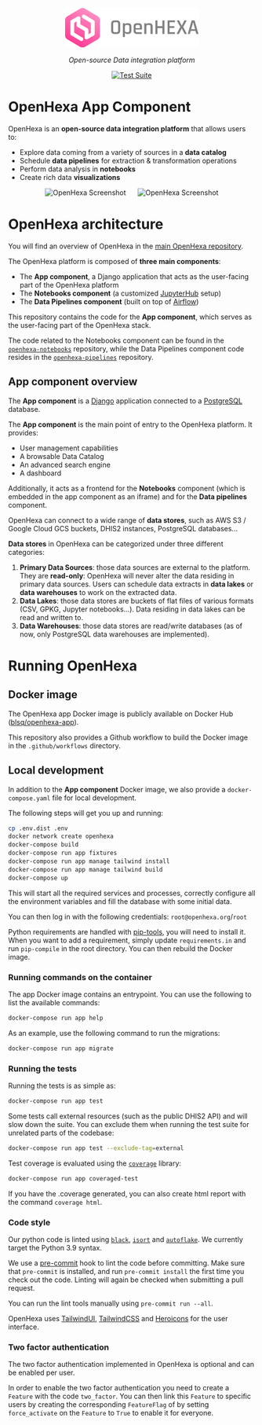 <div align="center">
   <img alt="OpenHexa Logo" src="https://raw.githubusercontent.com/BLSQ/openhexa-app/main/hexa/static/img/logo/logo_with_text_grey.svg" height="80">
</div>
<p align="center">
    <em>Open-source Data integration platform</em>
</p>
<p align="center">
   <a href="https://github.com/BLSQ/openhexa-app/actions/workflows/test.yml">
      <img alt="Test Suite" src="https://github.com/BLSQ/openhexa-app/actions/workflows/test.yml/badge.svg">
   </a>
</p>

OpenHexa App Component
======================

OpenHexa is an **open-source data integration platform** that allows users to:

- Explore data coming from a variety of sources in a **data catalog**
- Schedule **data pipelines** for extraction & transformation operations
- Perform data analysis in **notebooks**
- Create rich data **visualizations**

<div align="center">
   <img alt="OpenHexa Screenshot" src="https://test.openhexa.org/img/screenshot_catalog.png" hspace="10" height="150">
   <img alt="OpenHexa Screenshot" src="https://test.openhexa.org/img/screenshot_notebook.png" hspace="10" height="150">
</div>

OpenHexa architecture
=====================

You will find an overview of OpenHexa in the [main OpenHexa repository](https://github.com/blsq/openhexa).

The OpenHexa platform is composed of **three main components**:

- The **App component**, a Django application that acts as the user-facing part of the OpenHexa platform
- The **Notebooks component** (a customized [JupyterHub](https://jupyter.org/hub) setup)
- The **Data Pipelines component** (built on top of [Airflow](https://airflow.apache.org/))

This repository contains the code for the **App component**, which serves as the user-facing part of the OpenHexa
stack.

The code related to the Notebooks component can be found in the
[`openhexa-notebooks`](https://github.com/blsq/openhexa-notebooks) repository, while the Data Pipelines component
code resides in the [`openhexa-pipelines`](https://github.com/blsq/openhexa-pipelines) repository.

App component overview
----------------------

The **App component** is a [Django](https://www.djangoproject.com/) application connected to a
[PostgreSQL](https://www.postgresql.org/) database.

The **App component** is the main point of entry to the OpenHexa platform. It provides:

- User management capabilities
- A browsable Data Catalog
- An advanced search engine
- A dashboard

Additionally, it acts as a frontend for the **Notebooks** component (which is embedded in the app component as an
iframe) and for the **Data pipelines** component.

OpenHexa can connect to a wide range of **data stores**, such as AWS S3 / Google Cloud GCS buckets,
DHIS2 instances, PostgreSQL databases...

**Data stores** in OpenHexa can be categorized under three different categories:

1. **Primary Data Sources**: those data sources are external to the platform. They are **read-only**: OpenHexa will
   never alter the data residing in primary data sources. Users can schedule data extracts in **data lakes**
   or **data warehouses** to work on the extracted data.
1. **Data Lakes**: those data stores are buckets of flat files of various formats (CSV, GPKG, Jupyter
   notebooks...). Data residing in data lakes can be read and written to.
1. **Data Warehouses**: those data stores are read/write databases (as of now, only PostgreSQL data warehouses are
   implemented).

Running OpenHexa
================

Docker image
------------

The OpenHexa app Docker image is publicly available on Docker Hub
([blsq/openhexa-app](https://hub.docker.com/r/blsq/openhexa-app)).

This repository also provides a Github workflow to build the Docker image in the `.github/workflows` directory.

Local development
-----------------

In addition to the **App component** Docker image, we also provide a `docker-compose.yaml` file for local development.

The following steps will get you up and running:

```bash
cp .env.dist .env
docker network create openhexa
docker-compose build
docker-compose run app fixtures
docker-compose run app manage tailwind install
docker-compose run app manage tailwind build
docker-compose up
```

This will start all the required services and processes, correctly configure all the environment variables
and fill the database with some initial data.

You can then log in with the following credentials: `root@openhexa.org`/`root`

Python requirements are handled with [pip-tools](https://github.com/jazzband/pip-tools), you will need to install it. 
When you want to add a requirement, simply update `requirements.in` and run `pip-compile` in the root directory. You 
can then rebuild the Docker image.

### Running commands on the container

The app Docker image contains an entrypoint. You can use the following to list the available commands:

```bash
docker-compose run app help
```

As an example, use the following command to run the migrations:

```bash
docker-compose run app migrate
```

### Running the tests

Running the tests is as simple as:

```bash
docker-compose run app test
```

Some tests call external resources (such as the public DHIS2 API) and will slow down the suite. You can exclude them
when running the test suite for unrelated parts of the codebase:

```bash
docker-compose run app test --exclude-tag=external
```

Test coverage is evaluated using the [`coverage`](https://github.com/nedbat/coveragepy) library:

```bash
docker-compose run app coveraged-test
```

If you have the .coverage generated, you can also create html report with the command
```coverage html```.

### Code style

Our python code is linted using [`black`](https://github.com/psf/black), [`isort`](https://github.com/PyCQA/isort) and [`autoflake`](https://github.com/myint/autoflake).
We currently target the Python 3.9 syntax.

We use a [pre-commit](https://pre-commit.com/) hook to lint the code before committing. Make sure that `pre-commit` is
installed, and run `pre-commit install` the first time you check out the code. Linting will again be checked
when submitting a pull request.

You can run the lint tools manually using `pre-commit run --all`.

OpenHexa uses [TailwindUI](https://tailwindui.com/), [TailwindCSS](https://tailwindcss.com/)
and [Heroicons](https://heroicons.com/) for the user interface.


### Two factor authentication

The two factor authentication implemented in OpenHexa is optional and can be enabled per user.

In order to enable the two factor authentication you need to create a `Feature` with the code `two_factor`.
You can then link this `Feature` to specific users by creating the corresponding `FeatureFlag` of by setting `force_activate` on the `Feature` to `True` to enable it for everyone.

